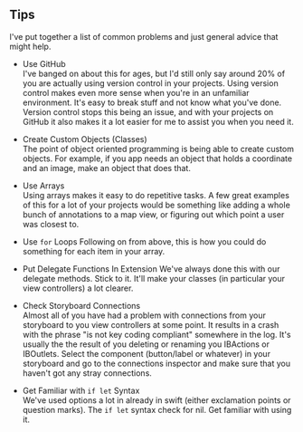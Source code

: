 ## Tips

I've put together a list of common problems and just general advice that might help. 

+ Use GitHub	
I've banged on about this for ages, but I'd still only say around 20% of you are actually using version control in your projects. Using version control makes even more sense when you're in an unfamiliar environment. It's easy to break stuff and not know what you've done. Version control stops this being an issue, and with your projects on GitHub it also makes it a lot easier for me to assist you when you need it. 

+ Create Custom Objects	(Classes)	
The point of object oriented programming is being able to create custom objects. For example, if you app needs an object that holds a coordinate and an image, make an object that does that.

+ Use Arrays	
Using arrays makes it easy to do repetitive tasks. A few great examples of this for a lot of your projects would be something like adding a whole bunch of annotations to a map view, or figuring out which point a user was closest to. 

+ Use `for` Loops
Following on from above, this is how you could do something for each item in your array.

+ Put Delegate Functions In Extension
We've always done this with our delegate methods. Stick to it. It'll make your classes (in particular your view controllers) a lot clearer.

+ Check Storyboard Connections	
Almost all of you have had a problem with connections from your storyboard to you view controllers at some point. It results in a crash with the phrase "is not key coding compliant" somewhere in the log. It's usually the the result of you deleting or renaming you IBActions or IBOutlets. Select the component (button/label or whatever) in your storyboard and go to the connections inspector and make sure that you haven't got any stray connections.

+ Get Familiar with `if let` Syntax		
We've used options a lot in already in swift (either exclamation points or question marks). The `if let` syntax check for nil. Get familiar with using it.

